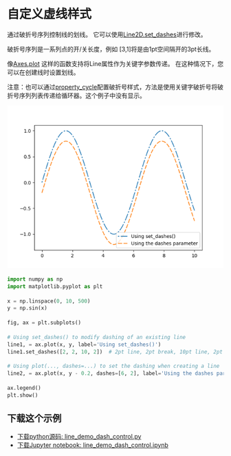 # 自定义虚线样式

通过破折号序列控制线的划线。 它可以使用[Line2D.set_dashes](https://matplotlib.org/api/_as_gen/matplotlib.lines.Line2D.html#matplotlib.lines.Line2D.set_dashes)进行修改。

破折号序列是一系列点的开/关长度，例如 [3,1]将是由1pt空间隔开的3pt长线。

像[Axes.plot](https://matplotlib.org/api/_as_gen/matplotlib.axes.Axes.plot.html#matplotlib.axes.Axes.plot) 这样的函数支持将Line属性作为关键字参数传递。 在这种情况下，您可以在创建线时设置划线。

注意：也可以通过[property_cycle](https://matplotlib.org/tutorials/intermediate/color_cycle.html)配置破折号样式，方法是使用关键字破折号将破折号序列列表传递给循环器。这个例子中没有显示。

![自定义虚线样式](/static/images/gallery/sphx_glr_line_demo_dash_control_001.png)

```python
import numpy as np
import matplotlib.pyplot as plt

x = np.linspace(0, 10, 500)
y = np.sin(x)

fig, ax = plt.subplots()

# Using set_dashes() to modify dashing of an existing line
line1, = ax.plot(x, y, label='Using set_dashes()')
line1.set_dashes([2, 2, 10, 2])  # 2pt line, 2pt break, 10pt line, 2pt break

# Using plot(..., dashes=...) to set the dashing when creating a line
line2, = ax.plot(x, y - 0.2, dashes=[6, 2], label='Using the dashes parameter')

ax.legend()
plt.show()
```

## 下载这个示例

- [下载python源码: line_demo_dash_control.py](https://matplotlib.org/_downloads/line_demo_dash_control.py)
- [下载Jupyter notebook: line_demo_dash_control.ipynb](https://matplotlib.org/_downloads/line_demo_dash_control.ipynb)